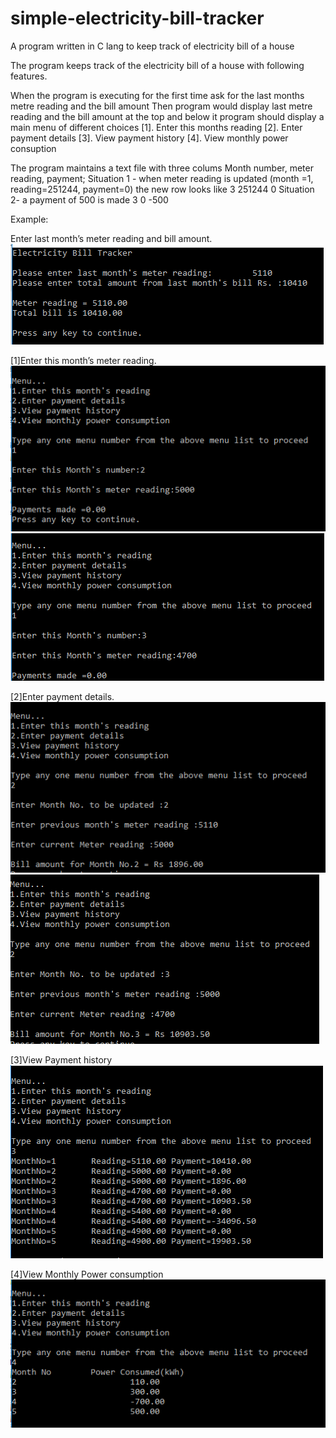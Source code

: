 # simple-electricity-bill-tracker
A program written in C lang to keep track of electricity bill of a house

The program keeps track of the electricity bill of a house with following features.

When the program is executing for the first time ask for the last months metre reading and the bill amount
Then program would display last metre reading and the bill amount at the top and below it program should display a main menu of different choices 
        [1]. Enter this months reading
        [2]. Enter payment details
        [3]. View payment history
        [4]. View monthly power consuption

The program maintains a text file with three colums Month number, meter reading, payment;
Situation 1 - when meter reading is updated (month =1, reading=251244, payment=0) the new row looks like
3    251244    0
Situation 2- a payment of 500 is made 
3    0    -500

Example:

Enter last month’s meter reading and bill amount.
![alt text](https://github.com/ReyhanSara/simple-electricity-bill-tracker/blob/master/img/1.png?raw=true)

[1]Enter this month’s meter reading.
![alt text](https://github.com/ReyhanSara/simple-electricity-bill-tracker/blob/master/img/2.png?raw=true)
![alt text](https://github.com/ReyhanSara/simple-electricity-bill-tracker/blob/master/img/3.png?raw=true)

[2]Enter payment details.
![alt text](https://github.com/ReyhanSara/simple-electricity-bill-tracker/blob/master/img/4.png?raw=true)
![alt text](https://github.com/ReyhanSara/simple-electricity-bill-tracker/blob/master/img/5.png?raw=true)

[3]View Payment history
![alt text](https://github.com/ReyhanSara/simple-electricity-bill-tracker/blob/master/img/6.png?raw=true)

[4]View Monthly Power consumption
![alt text](https://github.com/ReyhanSara/simple-electricity-bill-tracker/blob/master/img/7.png?raw=true)
